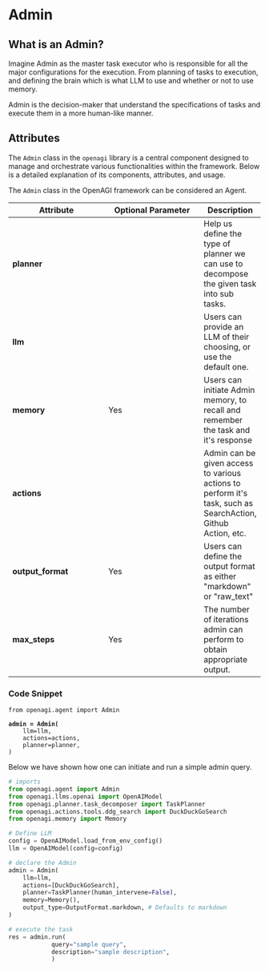 # Admin

## What is an Admin?

Imagine Admin as the master task executor who is responsible for all the major configurations for the execution. From planning of tasks to execution, and defining the brain which is what LLM to use and whether or not to use memory.&#x20;

Admin is the decision-maker that understand the specifications of tasks and execute them in a more human-like manner.&#x20;

## Attributes

The `Admin` class in the `openagi` library is a central component designed to manage and orchestrate various functionalities within the framework. Below is a detailed explanation of its components, attributes, and usage.

The `Admin` class in the OpenAGI framework can be considered an Agent.&#x20;



<table><thead><tr><th width="179">Attribute</th><th width="179">Optional Parameter</th><th>Description</th></tr></thead><tbody><tr><td><strong>planner</strong></td><td></td><td>Help us define the type of planner we can use to decompose the given task into sub tasks.</td></tr><tr><td><strong>llm</strong></td><td></td><td>Users can provide an LLM of their choosing, or use the default one.</td></tr><tr><td><strong>memory</strong></td><td>Yes</td><td>Users can initiate Admin memory, to recall and remember the task and it's response</td></tr><tr><td><strong>actions</strong></td><td></td><td>Admin can be given access to various actions to perform it's task, such as SearchAction, Github Action, etc.</td></tr><tr><td><strong>output_format</strong></td><td>Yes</td><td>Users can define the output format as either "markdown" or "raw_text"  </td></tr><tr><td><strong>max_steps</strong></td><td>Yes</td><td>The number of iterations admin can perform to obtain appropriate output.</td></tr></tbody></table>

### Code Snippet

<pre class="language-python"><code class="lang-python">from openagi.agent import Admin

<strong>admin = Admin(
</strong>    llm=llm,
    actions=actions,
    planner=planner,
)
</code></pre>

Below we have shown how one can initiate and run a simple admin query.

```python
# imports
from openagi.agent import Admin
from openagi.llms.openai import OpenAIModel
from openagi.planner.task_decomposer import TaskPlanner
from openagi.actions.tools.ddg_search import DuckDuckGoSearch
from openagi.memory import Memory

# Define LLM
config = OpenAIModel.load_from_env_config()
llm = OpenAIModel(config=config)

# declare the Admin
admin = Admin(
    llm=llm,
    actions=[DuckDuckGoSearch],
    planner=TaskPlanner(human_intervene=False),
    memory=Memory(),
    output_type=OutputFormat.markdown, # Defaults to markdown
)

# execute the task
res = admin.run(
            query="sample query",
            description="sample description",
            )
```
